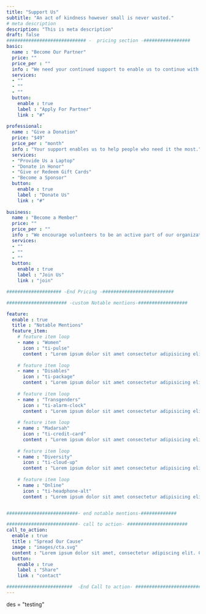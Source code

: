 ```yaml
---
title: "Support Us"
subtitle: "An act of kindness however small is never wasted."
# meta description
description: "This is meta description"
draft: false
############################# -  pricing section -#################
basic:
  name : "Become Our Partner"
  price: ""
  price_per : ""
  info : "We need your continued support to enable us to continue with our work with the same vigour and passion."
  services:
  - ""
  - ""
  - ""
  button:
    enable : true
    label : "Apply For Partner"
    link : "#"
    
professional:
  name : "Give a Donation"
  price: "$49"
  price_per : "month"
  info : "Your support enables us to help people who need it the most."
  services:
  - "Provide Us a Laptop"
  - "Donate in Honor"
  - "Give or Redeem Gift Cards"
  - "Become a Sponsor"
  button:
    enable : true
    label : "Donate Us"
    link : "#"
    
business:
  name : "Become a Member"
  price: ""
  price_per : ""
  info : "We encourage volunteers to be an active part of our organization and share our vision and purpose."
  services:
  - ""
  - ""
  - ""
  button:
    enable : true
    label : "Join Us"
    link : "join"

#################### -End Pricing -##########################

###################### -custom Notable mentions-##################

feature:
  enable : true
  title : "Notable Mentions"
  feature_item:
    # feature item loop
    - name : "Women"
      icon : "ti-pulse"
      content : "Lorem ipsum dolor sit amet consectetur adipisicing elit quam nihil"
      
    # feature item loop
    - name : "Disables"
      icon : "ti-package"
      content : "Lorem ipsum dolor sit amet consectetur adipisicing elit quam nihil"
      
    # feature item loop
    - name : "Transgenders"
      icon : "ti-alarm-clock"
      content : "Lorem ipsum dolor sit amet consectetur adipisicing elit quam nihil"
      
    # feature item loop
    - name : "Madarsah"
      icon : "ti-credit-card"
      content : "Lorem ipsum dolor sit amet consectetur adipisicing elit quam nihil"
      
    # feature item loop
    - name : "Diversity"
      icon : "ti-cloud-up"
      content : "Lorem ipsum dolor sit amet consectetur adipisicing elit quam nihil"
      
    # feature item loop
    - name : "Online"
      icon : "ti-headphone-alt"
      content : "Lorem ipsum dolor sit amet consectetur adipisicing elit quam nihil"


##########################- end notable mentions-#############

##########################- call to action- ######################
call_to_action:
  enable : true
  title : "Spread Our Cause"
  image : "images/cta.svg"
  content : "Lorem ipsum dolor sit amet, consectetur adipiscing elit. Consequat tristique eget amet, tempus eu at consecttur."
  button:
    enable : true
    label : "Share"
    link : "contact"

########################  -End Call to action- #########################    
---
```


des = "testing"